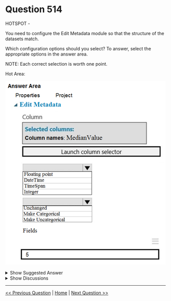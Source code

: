 # Question 514

HOTSPOT -

You need to configure the Edit Metadata module so that the structure of the datasets match.

Which configuration options should you select? To answer, select the appropriate options in the answer area.

NOTE: Each correct selection is worth one point.

Hot Area:

![Question Image](../images/q514_q_0035100001.png)

<details>
  <summary>Show Suggested Answer</summary>

<img src="../images/q514_ans_0_image621.png" alt="Answer Image"><br>

</details>

<details>
  <summary>Show Discussions</summary>

<blockquote><p><strong>Yong2020</strong> <code>(Sat 20 Nov 2021 11:09)</code> - <em>Upvotes: 18</em></p><p>MedianValue should be made uncategorical to be consistent as the original formats are in text and numeric.</p></blockquote>
<blockquote><p><strong>CharlesZ</strong> <code>(Sat 12 Feb 2022 01:22)</code> - <em>Upvotes: 9</em></p><p>I think the answer should be floating and make uncategorical, becuase it&#x27;s a regression model and MedianValue is the target column. Uncategorical would make sense.</p></blockquote>
<blockquote><p><strong>phdykd</strong> <code>(Sun 25 Aug 2024 23:34)</code> - <em>Upvotes: 1</em></p><p>For the configuration options in the Edit Metadata module, you should select:

Launch column selector:
Integer
Unchanged: This will ensure that the MedianValue column in both datasets is recognized as an integer type and is not modified.</p></blockquote>

<blockquote><p><strong>spaceykacey</strong> <code>(Fri 05 May 2023 06:24)</code> - <em>Upvotes: 3</em></p><p>Should it not be &#x27;Integer&#x27;? The value is in $1000s.</p></blockquote>
<blockquote><p><strong>Mckay_</strong> <code>(Sun 14 Apr 2024 22:40)</code> - <em>Upvotes: 1</em></p><p>good observation. I totally agree with you.</p></blockquote>
<blockquote><p><strong>prashantjoge</strong> <code>(Mon 28 Nov 2022 17:29)</code> - <em>Upvotes: 3</em></p><p>if your source dataset has numbers handled as text, you must change them to a numeric data type before using math operations.
The supported data types are String, Integer, Double, Boolean, and DateTime.
Floating point and time span is not an option

For example, you might have a column that contains the numbers 0, 1, and 2, but know that the numbers actually mean &quot;Smoker,&quot; &quot;Non-smoker,&quot; and &quot;Unknown.&quot; In that case, by flagging the column as categorical you ensure that the values are used only to group data and not in numeric calculations.

Since it is numeric the option should be either &quot;unchanged&quot; or &quot;make uncategorical&quot;.

The original data is text so it should be made uncategorical</p></blockquote>

<blockquote><p><strong>brendal89</strong> <code>(Fri 07 Oct 2022 10:19)</code> - <em>Upvotes: 2</em></p><p>if you google &quot;make uncategorical&quot; + edit metadata, you only get references to this particular exam question... I&#x27;m not convinced that &quot;make uncategorical&quot; even exists.</p></blockquote>
<blockquote><p><strong>Dasist</strong> <code>(Tue 27 Sep 2022 17:24)</code> - <em>Upvotes: 3</em></p><p>Integer and uncategorical as the MedianValue is written in 1000 (no decimal point) and it&#x27;s a regression model so must be numeric.</p></blockquote>
<blockquote><p><strong>Neuron</strong> <code>(Wed 03 Aug 2022 10:47)</code> - <em>Upvotes: 3</em></p><p>The table that shows types indicate MedianValue is in the $1000s. It&#x27;s an integer. Where did Floating Point come from? Also, the Paris data must be noncategorical, too, like the London data.</p></blockquote>
<blockquote><p><strong>RyuHayabusa</strong> <code>(Mon 15 Aug 2022 15:28)</code> - <em>Upvotes: 1</em></p><p>Read the text. One MedianValue is text and the other is numerical.</p></blockquote>
<blockquote><p><strong>YipingRuan</strong> <code>(Fri 13 Jan 2023 08:31)</code> - <em>Upvotes: 3</em></p><p>in 1000 means you can have value 4.5 in the column ($4500)</p></blockquote>
<blockquote><p><strong>Abhinav_nasaiitkgp</strong> <code>(Thu 21 Jul 2022 13:19)</code> - <em>Upvotes: 4</em></p><p>I don&#x27;t think it is necessary to make it uncategorical as text data is not categorical in this case which we have to make uncategorical. Answer is correct.</p></blockquote>
<blockquote><p><strong>allanm</strong> <code>(Thu 17 Nov 2022 00:53)</code> - <em>Upvotes: 1</em></p><p>What text data? The case study states that The MedianValue and AvgRoomsInHouse columns both hold data in numeric format.</p></blockquote>
<blockquote><p><strong>122120</strong> <code>(Sun 10 Jul 2022 06:11)</code> - <em>Upvotes: 7</em></p><p>there is no floating point.

Select the Data type option if you need to assign a different data type to the selected columns. You might need to change the data type for certain operations. For example, if your source dataset has numbers handled as text, you must change them to a numeric data type before using math operations.

The supported data types are String, Integer, Double, Boolean, and DateTime.

If you select multiple columns, you must apply the metadata changes to all selected columns. For example, let&#x27;s say you choose two or three numeric columns. You can change them all to a string data type and rename them in one operation. However, you can&#x27;t change one column to a string data type and another column from a float to an integer.

If you don&#x27;t specify a new data type, the column metadata is unchanged.

The column type and values will change after you perform the Edit Metadata operation. You can recover the original data type at any time by using Edit Metadata to reset the column data type.</p></blockquote>

<blockquote><p><strong>aziti</strong> <code>(Thu 30 Jun 2022 13:51)</code> - <em>Upvotes: 2</em></p><p>I dont think there is such a thing as make uncategorical. Since the string version of the MedianValue we had is already not categorical we do not need to switch the MedianValue, thus leaving it unchanged would leave us with a non categorical Median integer value..maybe</p></blockquote>
<blockquote><p><strong>Rickii</strong> <code>(Mon 17 Jan 2022 12:04)</code> - <em>Upvotes: 2</em></p><p>The answer is Floating point, Make Categorical</p></blockquote>
<blockquote><p><strong>Indranee</strong> <code>(Wed 20 Jul 2022 07:43)</code> - <em>Upvotes: 1</em></p><p>To make &#x27;MedianValues&#x27; categorical, do you mean turning values into bins of &#x27;MedianValues&#x27;?</p></blockquote>
<blockquote><p><strong>Alexandra</strong> <code>(Wed 05 Jan 2022 11:52)</code> - <em>Upvotes: 3</em></p><p>as the Paris dataset needs to match London dataset types and London has numerical data types in MoedianValues columns, shouldn&#x27;t the answer be &#x27;Integer&#x27; and &#x27;Make Uncategorical&#x27;?</p></blockquote>
<blockquote><p><strong>pepmir</strong> <code>(Sat 25 Dec 2021 22:06)</code> - <em>Upvotes: 5</em></p><p>&quot;You must ensure that the datatype of the MedianValue column of the Paris dataset matches the structure of the London dataset.&quot;
If we run Summary on the data, it might end up as Categorical due to the nature of data.
That said &quot;Unchanged&quot; might do it here.</p></blockquote>
<blockquote><p><strong>ajithvajrala</strong> <code>(Tue 23 Nov 2021 12:53)</code> - <em>Upvotes: 1</em></p><p>yes, I too agree with Yong2020.</p></blockquote>
<blockquote><p><strong>ceni99</strong> <code>(Thu 18 Nov 2021 23:44)</code> - <em>Upvotes: 1</em></p><p>Correct me if I&#x27;m wrong, but I believe the answer should be &quot;Make Categorical&quot; if you don&#x27;t want the MedianValue column to be numerical calculated.</p></blockquote>
<blockquote><p><strong>kty</strong> <code>(Sun 25 Sep 2022 18:48)</code> - <em>Upvotes: 3</em></p><p>An initial investigation shows that the datasets are identical in structure apart from the MedianValue column. The smaller Paris dataset contains the MedianValue in text format, whereas the larger London dataset contains the MedianValue in numerical format
so the answer is :

floating and uncategorical</p></blockquote>

</details>

---

[<< Previous Question](question_513.md) | [Home](/index.md) | [Next Question >>](question_515.md)
